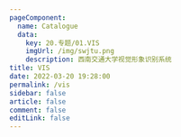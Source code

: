 ```yaml
---
pageComponent: 
  name: Catalogue
  data: 
    key: 20.专题/01.VIS
    imgUrl: /img/swjtu.png
    description: 西南交通大学视觉形象识别系统
title: VIS
date: 2022-03-20 19:28:00
permalink: /vis
sidebar: false
article: false
comment: false
editLink: false
---
```

